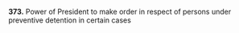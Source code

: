**373.** Power of President to make order in respect of persons under preventive detention in certain cases